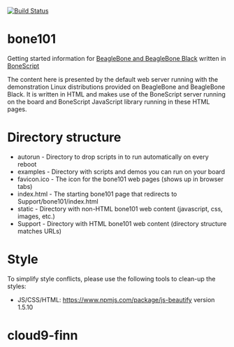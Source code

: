 [![Build Status](https://travis-ci.org/beagleboard/bone101.svg?branch=gh-pages)](https://travis-ci.org/beagleboard/bone101)

bone101
=======

Getting started information for [BeagleBone and BeagleBone Black](http://beagleboard.org) written in
[BoneScript](http://beagleboard.org/bonescript)

The content here is presented by the default web server running with the demonstration Linux distributions
provided on BeagleBone and BeagleBone Black. It is written in HTML and makes use of the BoneScript server running
on the board and BoneScript JavaScript library running in these HTML pages.

Directory structure
===================

* autorun - Directory to drop scripts in to run automatically on every reboot 
* examples - Directory with scripts and demos you can run on your board
* favicon.ico - The icon for the bone101 web pages (shows up in browser tabs)
* index.html - The starting bone101 page that redirects to Support/bone101/index.html
* static - Directory with non-HTML bone101 web content (javascript, css, images, etc.)
* Support - Directory with HTML bone101 web content (directory structure matches URLs) 

Style
=====

To simplify style conflicts, please use the following tools to clean-up the styles:
* JS/CSS/HTML: https://www.npmjs.com/package/js-beautify version 1.5.10
# cloud9-finn

